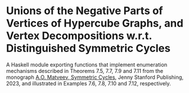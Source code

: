 # Unions of the Negative Parts of Vertices of Hypercube Graphs, and Vertex Decompositions w.r.t. Distinguished Symmetric Cycles #

A Haskell module exporting functions that implement enumeration 
mechanisms described in Theorems 7.5, 7.7, 7.9 and 7.11 from the monograph [A.O. Matveev, Symmetric Cycles](https://www.routledge.com/Symmetric-Cycles/Matveev/p/book/9789814968812), Jenny Stanford Publishing, 2023, and illustrated in Examples 7.6, 7.8, 7.10 and 7.12, respectively.
